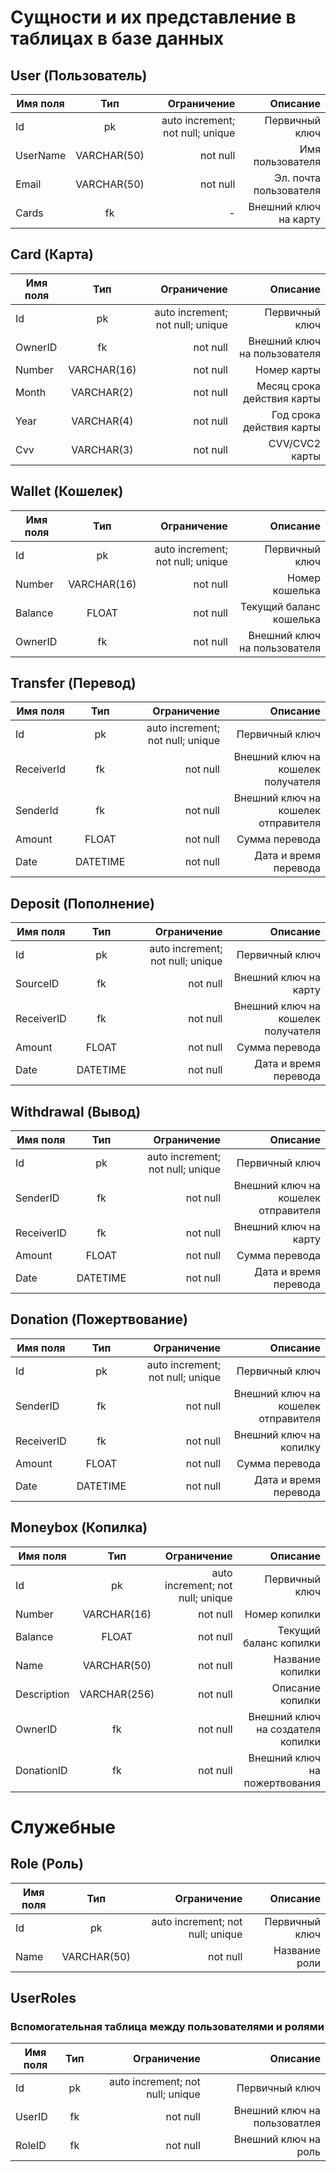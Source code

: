 # Сущности и их представление в таблицах в базе данных

## User (Пользователь)
| Имя поля | Тип | Ограничение | Описание 
|-----------|:-----------:|-----------:|-----------:|  
| Id | pk | auto increment; not null; unique | Первичный ключ |
| UserName | VARCHAR(50) | not null | Имя пользователя |
| Email | VARCHAR(50) | not null | Эл. почта пользователя |
| Cards | fk | - | Внешний ключ на карту

## Card (Карта)
| Имя поля | Тип | Ограничение | Описание 
|-----------|:-----------:|-----------:|-----------:|  
| Id | pk | auto increment; not null; unique | Первичный ключ |
| OwnerID | fk | not null | Внешний ключ на пользователя |
| Number | VARCHAR(16) | not null | Номер карты |
| Month | VARCHAR(2) | not null | Месяц срока действия карты |
| Year | VARCHAR(4) | not null | Год срока действия карты |
| Cvv | VARCHAR(3) | not null | CVV/CVC2 карты |

## Wallet (Кошелек)
| Имя поля | Тип | Ограничение | Описание 
|-----------|:-----------:|-----------:|-----------:|  
| Id | pk | auto increment; not null; unique | Первичный ключ |
| Number | VARCHAR(16) | not null | Номер кошелька |
| Balance | FLOAT | not null | Текущий баланс кошелька |
| OwnerID | fk | not null | Внешний ключ на пользователя |

## Transfer (Перевод)
| Имя поля | Тип | Ограничение | Описание 
|-----------|:-----------:|-----------:|-----------:|  
| Id | pk | auto increment; not null; unique | Первичный ключ |
| ReceiverId | fk | not null | Внешний ключ на кошелек получателя |
| SenderId | fk | not null | Внешний ключ на кошелек отправителя |
| Amount | FLOAT | not null | Сумма перевода |
| Date | DATETIME | not null | Дата и время перевода |

## Deposit (Пополнение)
| Имя поля | Тип | Ограничение | Описание 
|-----------|:-----------:|-----------:|-----------:|  
| Id | pk | auto increment; not null; unique | Первичный ключ |
| SourceID | fk | not null | Внешний ключ на карту |
| ReceiverID | fk | not null | Внешний ключ на кошелек получателя |
| Amount | FLOAT | not null | Сумма перевода |
| Date | DATETIME | not null | Дата и время перевода |

## Withdrawal (Вывод)
| Имя поля | Тип | Ограничение | Описание 
|-----------|:-----------:|-----------:|-----------:|  
| Id | pk | auto increment; not null; unique | Первичный ключ |
| SenderID | fk | not null | Внешний ключ на кошелек отправителя |
| ReceiverID | fk | not null | Внешний ключ на карту |
| Amount | FLOAT | not null | Сумма перевода |
| Date | DATETIME | not null | Дата и время перевода |

## Donation (Пожертвование)
| Имя поля | Тип | Ограничение | Описание 
|-----------|:-----------:|-----------:|-----------:|  
| Id | pk | auto increment; not null; unique | Первичный ключ |
| SenderID | fk | not null | Внешний ключ на кошелек отправителя |
| ReceiverID | fk | not null | Внешний ключ на копилку |
| Amount | FLOAT | not null | Сумма перевода |
| Date | DATETIME | not null | Дата и время перевода |

## Moneybox (Копилка)
| Имя поля | Тип | Ограничение | Описание 
|-----------|:-----------:|-----------:|-----------:|  
| Id | pk | auto increment; not null; unique | Первичный ключ |
| Number | VARCHAR(16) | not null | Номер копилки |
| Balance | FLOAT | not null | Текущий баланс копилки |
| Name | VARCHAR(50) | not null | Название копилки |
| Description | VARCHAR(256) | not null | Описание копилки |
| OwnerID | fk | not null | Внешний ключ на создателя копилки |
| DonationID | fk | not null | Внешний ключ на пожертвования |

# Служебные

## Role (Роль)
| Имя поля | Тип | Ограничение | Описание 
|-----------|:-----------:|-----------:|-----------:|  
| Id | pk | auto increment; not null; unique | Первичный ключ |
| Name | VARCHAR(50) | not null | Название роли |

## UserRoles
### Вспомогательная таблица между пользователями и ролями

| Имя поля | Тип | Ограничение | Описание 
|-----------|:-----------:|-----------:|-----------:|  
| Id | pk | auto increment; not null; unique | Первичный ключ |
| UserID | fk | not null | Внешний ключ на пользоватлея |
| RoleID | fk | not null | Внешний ключ на роль |
